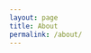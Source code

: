 ```yaml
---
layout: page
title: About
permalink: /about/
---
```

<div class="row">
    <div class="col-md-12">
    </div>
</div>
